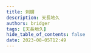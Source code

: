 ```yaml
---
title: 刺蝟
description: 天長地久
authors: bridger
tags: [天長地久]
hide_table_of_contents: false
date: 2023-08-05T12:49
---
```


